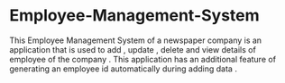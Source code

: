 # Employee-Management-System
This Employee Management System of a newspaper company is an application that is used to add , update , delete and view details of employee of the company . This application has an additional feature of generating an employee id automatically during adding data . 
